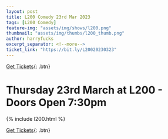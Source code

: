 ```yaml
---
layout: post
title: L200 Comedy 23rd Mar 2023
tags: [L200 Comedy]
feature-img: "assets/img/shows/l200.png"
thumbnail: "assets/img/thumbs/l200_thumb.png"
author: harryfucks
excerpt_separator: <!--more-->
ticket_link: "https://bit.ly/L20020230323"
---
```


[Get Tickets]({{page.ticket_link}}){: .btn}

# Thursday 23rd March at L200 - Doors Open 7:30pm

{% include l200.html %}

[Get Tickets]({{page.ticket_link}}){: .btn}
